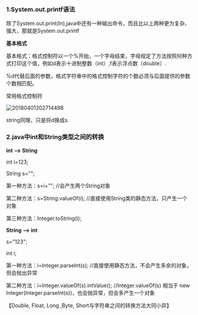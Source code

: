 ### 1.System.out.printf语法

 除了System.out.print(ln),java中还有一种输出命令，而且比以上两种更为复杂、强大，那就是System.out.printf 

**基本格式**

 基本格式：格式控制符以一个%开始，一个字母结束，字母规定了方法按照何种方式打印这个值，例如d表示十进制整数（int）,f表示浮点数（double）. 

%d代替后面的参数，格式字符串中的格式控制字符的个数必须与后面提供的参数个数相匹配。

常用格式控制符



<img src="C:\Users\GY\Desktop\笔记\蓝桥\img\20180401202714498.png" alt="20180401202714498"  />

 string同理，只是将d换成s. 



### 2.java中int和String类型之间的转换

**int –> String**

int i=123;

String s="";

第一种方法：s=i+""; //会产生两个String对象

第二种方法：s=String.valueOf(i); //直接使用String类的静态方法，只产生一个对象

第三种方法：Integer.toString(i);

**String –> int**

s="123";

int i;

第一种方法：i=Integer.parseInt(s); //直接使用静态方法，不会产生多余的对象，但会抛出异常

第二种方法：i=Integer.valueOf(s).intValue(); //Integer.valueOf(s) 相当于 new Integer(Integer.parseInt(s))，也会抛异常，但会多产生一个对象

【Double, Float, Long ,Byte, Short与字符串之间的转换方法大同小异】






